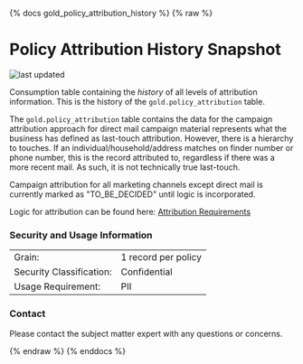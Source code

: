 {% docs gold_policy_attribution_history %}
{% raw %}

# Policy Attribution History Snapshot

![last updated](assets/update_badges/gold_policy_attribution_history.svg)

Consumption table containing the *history* of all levels of attribution information. 
This is the history of the `gold.policy_attribution` table.

The `gold.policy_attribution` table contains the data for the campaign attribution approach
for direct mail campaign material represents what the business has defined as
last-touch attribution. However, there is a hierarchy to touches. If an
individual/household/address matches on finder number or phone number, this is the
record attributed to, regardless if there was a more recent mail. As such, it is not
technically true last-touch.

Campaign attribution for all marketing channels except direct mail is currently marked
as "TO_BE_DECIDED" until logic is incorporated.

Logic for attribution can be found here:
[Attribution Requirements](https://aaalife-data.atlassian.net/wiki/spaces/2PA/pages/5166366374/Attribution+2021+Requirements)

### Security and Usage Information
|     |     |
| --- | --- |
| Grain:                   | 1 record per policy |
| Security Classification: | Confidential |
| Usage Requirement:       | PII |


### Contact
Please contact the subject matter expert with any questions or concerns.

{% endraw %}
{% enddocs %}
